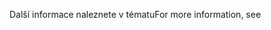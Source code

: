 <span data-ttu-id="638af-101">Další informace naleznete v tématu</span><span class="sxs-lookup"><span data-stu-id="638af-101">For more information, see</span></span>